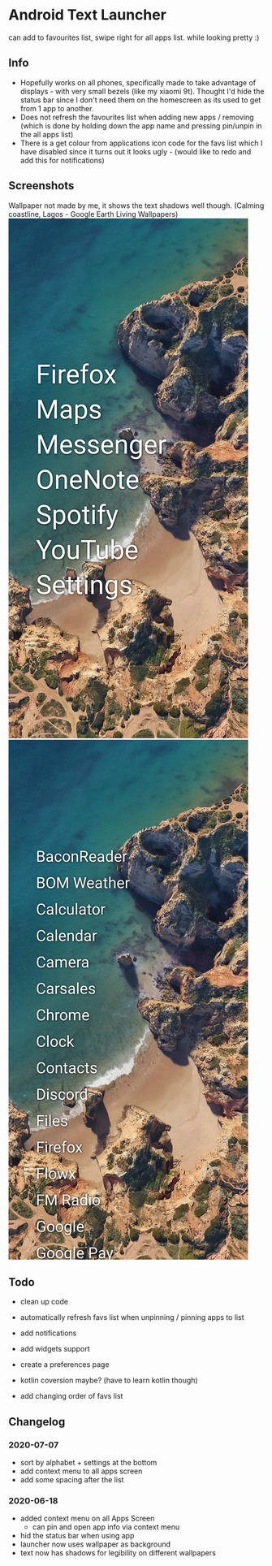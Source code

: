 # Android Text Launcher

can add to favourites list, swipe right for all apps list. while looking pretty :)

## Info

- Hopefully works on all phones, specifically made to take advantage of displays - with very small bezels (like my xiaomi 9t). Thought I'd hide the status bar since I don't need them on the homescreen as its used to get from 1 app to another.
- Does not refresh the favourites list when adding new apps / removing (which is done by holding down the app name and pressing pin/unpin in the all apps list)
- There is a get colour from applications icon code for the favs list which I have disabled since it turns out it looks ugly - (would like to redo and add this for notifications)

## Screenshots

Wallpaper not made by me, it shows the text shadows well though. (Calming coastline, Lagos - Google Earth Living Wallpapers)
![Home Screen](img/homeScreen.png?raw=true "Home Screen")
![All Apps Screen](img/allApps.png?raw=true "All Apps Screen")

## Todo

- clean up code
- automatically refresh favs list when unpinning / pinning apps to list
- add notifications
- add widgets support
- create a preferences page

- kotlin coversion maybe? (have to learn kotlin though)
- add changing order of favs list

## Changelog

### 2020-07-07

- sort by alphabet + settings at the bottom
- add context menu to all apps screen
- add some spacing after the list

### 2020-06-18

- added context menu on all Apps Screen
  - can pin and open app info via context menu
- hid the status bar when using app
- launcher now uses wallpaper as background
- text now has shadows for legibility on different wallpapers
